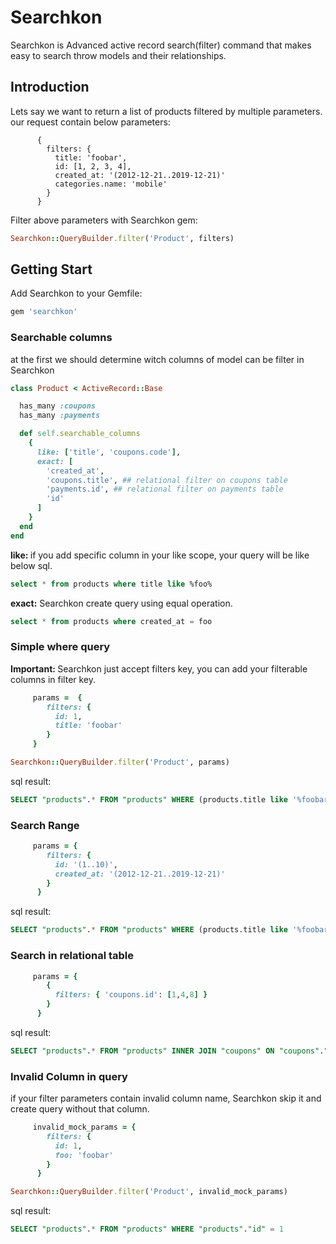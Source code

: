 # Searchkon

Searchkon is Advanced active record search(filter) command that makes easy to search throw models and  their relationships.

## Introduction

Lets say we want to return a list of products filtered by multiple parameters. our request contain below parameters:

```
      {
        filters: {
          title: 'foobar',
          id: [1, 2, 3, 4],
          created_at: '(2012-12-21..2019-12-21)'
          categories.name: 'mobile'
        }
      }

```

Filter above parameters with Searchkon gem:

```rb
Searchkon::QueryBuilder.filter('Product', filters)
```

## Getting Start


Add Searchkon to your Gemfile:
```sh
gem 'searchkon'
```

### Searchable columns

at the first we should determine witch columns of model can be filter in Searchkon

```rb
class Product < ActiveRecord::Base

  has_many :coupons
  has_many :payments

  def self.searchable_columns
    {
      like: ['title', 'coupons.code'],
      exact: [
        'created_at',
        'coupons.title', ## relational filter on coupons table
        'payments.id', ## relational filter on payments table
        'id'
      ]
    }
  end
end

```


<b> like: </b> if you add specific column in your like scope, your query will be like below sql.
```sql
select * from products where title like %foo%
```

<b>exact:</b> Searchkon create query using equal operation.

```sql
select * from products where created_at = foo
```

### Simple where query

<b>Important: </b> Searchkon just accept filters key, you can add your filterable columns in filter key.


```rb
     params =  {
        filters: {
          id: 1,
          title: 'foobar'
        }
     }
```

```rb
Searchkon::QueryBuilder.filter('Product', params)
```

sql result:
```sql
SELECT "products".* FROM "products" WHERE (products.title like '%foobar%') AND "products"."id" = 1
```

### Search Range

```rb
     params = {
        filters: {
          id: '(1..10)',
          created_at: '(2012-12-21..2019-12-21)'
        }
      }
```

sql result:

```sql
SELECT "products".* FROM "products" WHERE (products.title like '%foobar%') AND "products"."id" = 1
```


### Search in relational table


```rb
     params = {
		{ 
          filters: { 'coupons.id': [1,4,8] }
        }
      }
```

sql result:

```sql
SELECT "products".* FROM "products" INNER JOIN "coupons" ON "coupons"."product_id" = "products"."id" WHERE "coupons"."id" IN (1, 4, 8)
```


### Invalid Column in query

if your filter parameters contain invalid column name, Searchkon skip it and create query without that column.

```rb
     invalid_mock_params = {
        filters: {
          id: 1,
          foo: 'foobar'
        }
      }
```

```rb
Searchkon::QueryBuilder.filter('Product', invalid_mock_params)
```

sql result:


```sql
SELECT "products".* FROM "products" WHERE "products"."id" = 1
```
